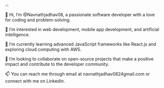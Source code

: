 -:

👋 Hi, I’m @Navnathjadhav08, a passionate software developer with a love for coding and problem-solving.

👀 I’m interested in web development, mobile app development, and artificial intelligence.

🌱 I’m currently learning advanced JavaScript frameworks like React.js and exploring cloud computing with AWS.

💞️ I’m looking to collaborate on open-source projects that make a positive impact and contribute to the developer community.

📫 You can reach me through email at navnathjadhav0824gmail.com or connect with me on LinkedIn.

